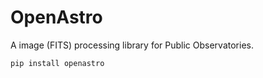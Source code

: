 # OpenAstro
A image (FITS) processing library for Public Observatories.

```shel
pip install openastro 
```